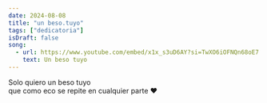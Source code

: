 ```yaml
---
date: 2024-08-08
title: "un beso.tuyo"
tags: ["dedicatoria"]
isDraft: false
song:
  - url: https://www.youtube.com/embed/x1x_s3uD6AY?si=TwXO6iOFNQn68oE7
    text: Un beso tuyo
---
```


Solo quiero un beso tuyo  
que como eco se repite en cualquier parte ❤️
